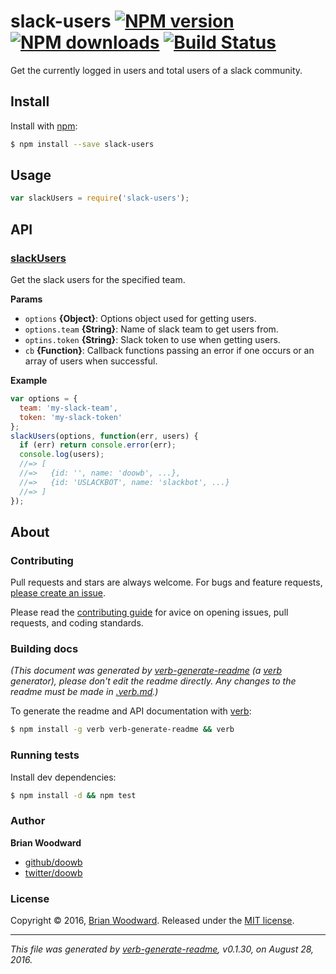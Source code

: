 # slack-users [![NPM version](https://img.shields.io/npm/v/slack-users.svg?style=flat)](https://www.npmjs.com/package/slack-users) [![NPM downloads](https://img.shields.io/npm/dm/slack-users.svg?style=flat)](https://npmjs.org/package/slack-users) [![Build Status](https://img.shields.io/travis/doowb/slack-users.svg?style=flat)](https://travis-ci.org/doowb/slack-users)

Get the currently logged in users and total users of a slack community.

## Install

Install with [npm](https://www.npmjs.com/):

```sh
$ npm install --save slack-users
```

## Usage

```js
var slackUsers = require('slack-users');
```

## API

### [slackUsers](index.js#L31)

Get the slack users for the specified team.

**Params**

* `options` **{Object}**: Options object used for getting users.
* `options.team` **{String}**: Name of slack team to get users from.
* `optins.token` **{String}**: Slack token to use when getting users.
* `cb` **{Function}**: Callback functions passing an error if one occurs or an array of users when successful.

**Example**

```js
var options = {
  team: 'my-slack-team',
  token: 'my-slack-token'
};
slackUsers(options, function(err, users) {
  if (err) return console.error(err);
  console.log(users);
  //=> [
  //=>   {id: '', name: 'doowb', ...},
  //=>   {id: 'USLACKBOT', name: 'slackbot', ...}
  //=> ]
});
```

## About

### Contributing

Pull requests and stars are always welcome. For bugs and feature requests, [please create an issue](../../issues/new).

Please read the [contributing guide](contributing.md) for avice on opening issues, pull requests, and coding standards.

### Building docs

_(This document was generated by [verb-generate-readme](https://github.com/verbose/verb-generate-readme) (a [verb](https://github.com/verbose/verb) generator), please don't edit the readme directly. Any changes to the readme must be made in [.verb.md](.verb.md).)_

To generate the readme and API documentation with [verb](https://github.com/verbose/verb):

```sh
$ npm install -g verb verb-generate-readme && verb
```

### Running tests

Install dev dependencies:

```sh
$ npm install -d && npm test
```

### Author

**Brian Woodward**

* [github/doowb](https://github.com/doowb)
* [twitter/doowb](http://twitter.com/doowb)

### License

Copyright © 2016, [Brian Woodward](https://github.com/doowb).
Released under the [MIT license](https://github.com/doowb/slack-users/blob/master/LICENSE).

***

_This file was generated by [verb-generate-readme](https://github.com/verbose/verb-generate-readme), v0.1.30, on August 28, 2016._